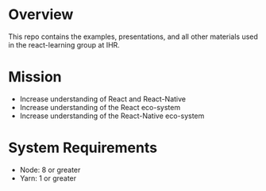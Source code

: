 # Overview

This repo contains the examples, presentations, and all other materials used in the react-learning group at IHR.

# Mission

- Increase understanding of React and React-Native
- Increase understanding of the React eco-system
- Increase understanding of the React-Native eco-system

# System Requirements

- Node: 8 or greater
- Yarn: 1 or greater

